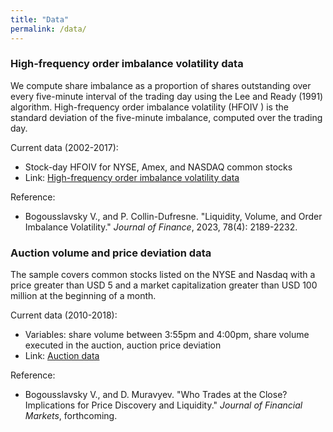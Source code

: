 ```yaml
---
title: "Data"
permalink: /data/
---
```


### High-frequency order imbalance volatility data

We compute share imbalance as a proportion of shares outstanding over every five-minute interval of the trading day using the Lee and Ready (1991) algorithm. High-frequency order imbalance volatility (HFOIV ) is the standard deviation of the five-minute imbalance, computed over the trading day.

Current data (2002-2017):
- Stock-day HFOIV for NYSE, Amex, and NASDAQ common stocks
- Link: [High-frequency order imbalance volatility data](https://www.dropbox.com/s/0lz1556gqb0r2hv/HFOIV_data.zip?dl=0)

Reference:
- Bogousslavsky V., and P. Collin-Dufresne. "Liquidity, Volume, and Order Imbalance Volatility." *Journal of Finance*, 2023, 78(4): 2189-2232.



###  Auction volume and price deviation data

The sample covers common stocks listed on the NYSE and Nasdaq with a price greater than USD 5 and a market capitalization greater than USD 100 million at the beginning of a month.

Current data (2010-2018):
- Variables: share volume between 3:55pm and 4:00pm, share volume executed in the auction, auction price deviation
- Link: [Auction data](https://www.dropbox.com/s/q6cccdk5vbbqg2a/auction_data.zip?dl=0)

Reference:
- Bogousslavsky V., and D. Muravyev. "Who Trades at the Close? Implications for Price Discovery and Liquidity." *Journal of Financial Markets*, forthcoming.
